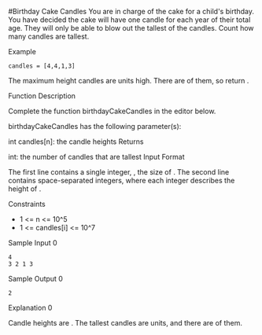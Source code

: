#Birthday Cake Candles
You are in charge of the cake for a child's birthday. You have decided the cake will have one candle for each year of their total age. They will only be able to blow out the tallest of the candles. Count how many candles are tallest.

Example
```text
candles = [4,4,1,3]
```
The maximum height candles are  units high. There are  of them, so return .

Function Description

Complete the function birthdayCakeCandles in the editor below.

birthdayCakeCandles has the following parameter(s):

int candles[n]: the candle heights
Returns

int: the number of candles that are tallest
Input Format

The first line contains a single integer, , the size of .
The second line contains  space-separated integers, where each integer  describes the height of .

Constraints

* 1 <= n <= 10^5
* 1 <= candles[i] <= 10^7


Sample Input 0
```text
4
3 2 1 3
```
Sample Output 0
```text
2
```
Explanation 0

Candle heights are . The tallest candles are  units, and there are  of them.
